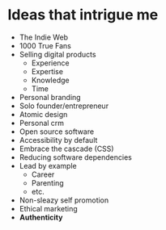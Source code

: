 # Ideas that intrigue me

- The Indie Web
- 1000 True Fans
- Selling digital products
  - Experience
  - Expertise
  - Knowledge
  - Time
- Personal branding
- Solo founder/entrepreneur
- Atomic design
- Personal crm
- Open source software
- Accessibility by default
- Embrace the cascade (CSS)
- Reducing software dependencies
- Lead by example
  - Career
  - Parenting
  - etc.
- Non-sleazy self promotion
- Ethical marketing
- **Authenticity**
